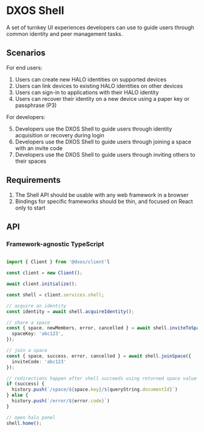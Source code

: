 # DXOS Shell

A set of turnkey UI experiences developers can use to guide users through common identity and peer management tasks.

## Scenarios

For end users:

1. Users can create new HALO identities on supported devices
2. Users can link devices to existing HALO identities on other devices
3. Users can sign-in to applications with their HALO identity
4. Users can recover their identity on a new device using a paper key or passphrase (P3)

For developers: 

5. Developers use the DXOS Shell to guide users through identity acquisition or recovery during login 
6. Developers use the DXOS Shell to guide users through joining a space with an invite code 
7. Developers use the DXOS Shell to guide users through inviting others to their spaces

## Requirements

1. The Shell API should be usable with any web framework in a browser
2. Bindings for specific frameworks should be thin, and focused on React only to start

## API

### Framework-agnostic TypeScript

```typescript

import { Client } from '@dxos/client'l

const client = new Client();

await client.initialize();

const shell = client.services.shell;

// acquire an identity
const identity = await shell.acquireIdentity();

// share a space
const { space, newMembers, error, cancelled } = await shell.inviteToSpace({
  spaceKey: 'abc123',
});

// join a space
const { space, success, error, cancelled } = await shell.joinSpace({
  inviteCode: 'abc123'
});

// redirections happen after shell succeeds using returned space value
if (success) {
  history.push(`/space/${space.key}/${queryString.documentId}`)
} else {
  history.push(`/error/${error.code}`)
}

// open halo panel
shell.home();

```
